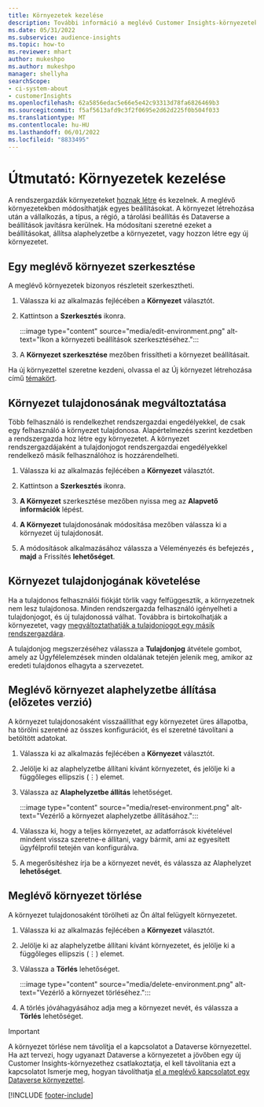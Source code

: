 ```yaml
---
title: Környezetek kezelése
description: További információ a meglévő Customer Insights-környezetek rendszergazdaként való kezeléséről."
ms.date: 05/31/2022
ms.subservice: audience-insights
ms.topic: how-to
ms.reviewer: mhart
author: mukeshpo
ms.author: mukeshpo
manager: shellyha
searchScope:
- ci-system-about
- customerInsights
ms.openlocfilehash: 62a5856edac5e66e5e42c93313d78fa6826469b3
ms.sourcegitcommit: f5af5613afd9c3f2f0695e2d62d225f0b504f033
ms.translationtype: MT
ms.contentlocale: hu-HU
ms.lasthandoff: 06/01/2022
ms.locfileid: "8833495"
---
```

# <a name="how-to-manage-environments"></a>Útmutató: Környezetek kezelése

A rendszergazdák környezeteket [hoznak létre](create-environment.md) és kezelnek. A meglévő környezetekben módosíthatják egyes beállításokat. A környezet létrehozása után a vállalkozás, a típus, a régió, a tárolási beállítás és Dataverse a beállítások javításra kerülnek. Ha módosítani szeretné ezeket a beállításokat, állítsa alaphelyzetbe a környezetet, vagy hozzon létre egy új környezetet.

## <a name="edit-an-existing-environment"></a>Egy meglévő környezet szerkesztése

A meglévő környezetek bizonyos részleteit szerkesztheti.

1. Válassza ki az alkalmazás fejlécében a **Környezet** választót.

1. Kattintson a **Szerkesztés** ikonra.

   :::image type="content" source="media/edit-environment.png" alt-text="Ikon a környezeti beállítások szerkesztéséhez.":::

1. A **Környezet szerkesztése** mezőben frissítheti a környezet beállításait.

Ha új környezettel szeretne kezdeni, olvassa el az Új környezet létrehozása című [témakört](create-environment.md).

## <a name="change-the-owner-of-an-environment"></a>Környezet tulajdonosának megváltoztatása

Több felhasználó is rendelkezhet rendszergazdai engedélyekkel, de csak egy felhasználó a környezet tulajdonosa. Alapértelmezés szerint kezdetben a rendszergazda hoz létre egy környezetet. A környezet rendszergazdájaként a tulajdonjogot rendszergazdai engedélyekkel rendelkező másik felhasználóhoz is hozzárendelheti.

1. Válassza ki az alkalmazás fejlécében a **Környezet** választót.

1. Kattintson a **Szerkesztés** ikonra.

1. **A Környezet** szerkesztése mezőben nyissa meg az **Alapvető információk** lépést.

1. **A Környezet** tulajdonosának módosítása mezőben válassza ki a környezet új tulajdonosát.  

1. A módosítások alkalmazásához válassza a Véleményezés és befejezés **, majd** a Frissítés **lehetőséget**.

## <a name="claim-ownership-of-an-environment"></a>Környezet tulajdonjogának követelése

Ha a tulajdonos felhasználói fiókját törlik vagy felfüggesztik, a környezetnek nem lesz tulajdonosa. Minden rendszergazda felhasználó igényelheti a tulajdonjogot, és új tulajdonossá válhat. Továbbra is birtokolhatják a környezetet, vagy [megváltoztathatják a tulajdonjogot egy másik rendszergazdára](#change-the-owner-of-an-environment).

A tulajdonjog megszerzéséhez válassza a **Tulajdonjog** átvétele gombot, amely az Ügyfélelemzések minden oldalának tetején jelenik meg, amikor az eredeti tulajdonos elhagyta a szervezetet.

## <a name="reset-an-existing-environment-preview"></a>Meglévő környezet alaphelyzetbe állítása (előzetes verzió)

A környezet tulajdonosaként visszaállíthat egy környezetet üres állapotba, ha törölni szeretné az összes konfigurációt, és el szeretné távolítani a betöltött adatokat.

1. Válassza ki az alkalmazás fejlécében a **Környezet** választót.

1. Jelölje ki az alaphelyzetbe állítani kívánt környezetet, és jelölje ki a függőleges ellipszis (&vellip;) elemet.

1. Válassza az **Alaphelyzetbe állítás** lehetőséget.

   :::image type="content" source="media/reset-environment.png" alt-text="Vezérlő a környezet alaphelyzetbe állításához.":::

1. Válassza ki, hogy a teljes környezetet, az adatforrások kivételével mindent vissza szeretne-e állítani, vagy bármit, ami az egyesített ügyfélprofil tetején van konfigurálva.

1. A megerősítéshez írja be a környezet nevét, és válassza az Alaphelyzet **lehetőséget**.

## <a name="delete-an-existing-environment"></a>Meglévő környezet törlése

A környezet tulajdonosaként törölheti az Ön által felügyelt környezetet.

1. Válassza ki az alkalmazás fejlécében a **Környezet** választót.

1. Jelölje ki az alaphelyzetbe állítani kívánt környezetet, és jelölje ki a függőleges ellipszis (&vellip;) elemet. 

1. Válassza a **Törlés** lehetőséget.

   :::image type="content" source="media/delete-environment.png" alt-text="Vezérlő a környezet törléséhez.":::

1. A törlés jóváhagyásához adja meg a környezet nevét, és válassza a **Törlés** lehetőséget.

> [!IMPORTANT]
> A környezet törlése nem távolítja el a kapcsolatot a Dataverse környezettel. Ha azt tervezi, hogy ugyanazt Dataverse a környezetet a jövőben egy új Customer Insights-környezethez csatlakoztatja, el kell távolítania ezt a kapcsolatot Ismerje meg, hogyan távolíthatja [el a meglévő kapcsolatot egy Dataverse környezettel](customer-insights-dataverse.md#remove-an-existing-connection-to-a-dataverse-environment).

[!INCLUDE [footer-include](includes/footer-banner.md)]
